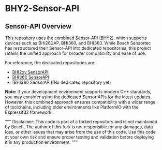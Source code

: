 # BHY2-Sensor-API
## Sensor-API Overview

This repository uses the combined Sensor-API (BHY2), which supports devices such as BHI260AP, BHI360, and BHI380. While Bosch Sensortec has restructured their Sensor-API into dedicated repositories, this project retains the unified approach for broader compatibility and ease of use.

For reference, the dedicated repositories are:

- [BHI2xy SensorAPI](https://github.com/boschsensortec/BHI2xy_SensorAPI.git)
- [BHI360 SensorAPI](https://github.com/boschsensortec/BHI360_SensorAPI.git)
- [BHI380 SensorAPI](No dedicated repository yet)

**Note:** If your development environment supports modern C++ standards, you may consider using the dedicated Sensor APIs for the latest updates. However, this combined approach ensures compatibility with a wider range of toolchains, including older environments like PlatformIO with the Espressif32 framework.

"""
Disclaimer:
This code is part of a forked repository and is not maintained by Bosch. 
The author of this fork is not responsible for any damages, data loss, or other issues that may arise from the use of this code. 
Use this code at your own risk and ensure proper testing and validation before deploying it in any production environment.
"""
